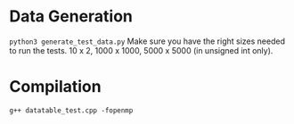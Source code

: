 # Data Generation
```python3 generate_test_data.py```
Make sure you have the right sizes needed to run the tests. 10 x 2, 1000 x 1000, 5000 x 5000 (in unsigned int only).

# Compilation

```g++ datatable_test.cpp -fopenmp```
